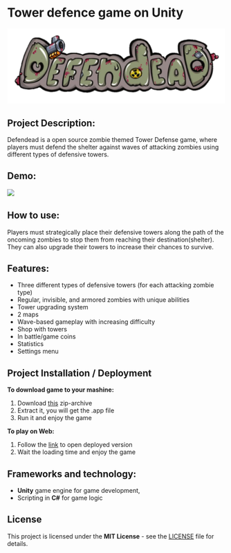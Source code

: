 # Tower defence game on Unity
<p style="text-align: center;">
  	<img src="Screenshoots/logo.png ">
</p>

## Project Description: 
Defendead is a open source zombie themed Tower Defense game, where players must defend the shelter against waves of attacking zombies using different types of defensive towers. 

## Demo: 
<img src="Screenshoots/demo_upd.gif">

## How to use: 
Players must strategically place their defensive towers along the path of the oncoming zombies to stop them from reaching their destination(shelter). They can also upgrade their towers to increase their chances to survive.

## Features: 
- Three different types of defensive towers (for each attacking zombie type)
- Regular, invisible, and armored zombies with unique abilities 
- Tower upgrading system
- 2 maps
- Wave-based gameplay with increasing difficulty
- Shop with towers
- In battle/game coins
- Statistics
- Settings menu 

## Project Installation / Deployment

**To download game to your mashine:**
1) Download [this](MVP2.app.zip) zip-archive
2) Extract it, you will get the .app file
3) Run it and enjoy the game 

**To play on Web:**
1) Follow the [link](https://slant14.itch.io/tower-defense) to open deployed version
2) Wait the loading time and enjoy the game

## Frameworks and technology:
 - **Unity** game engine for game development, 
 - Scripting in **C#** for game logic

## License
This project is licensed under the **MIT License** - see the [LICENSE](LICENSE) file for details.